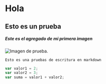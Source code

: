 # Hola
## Esto es un prueba
##### Este es el agregado de mi primera imagen

![Imagen de prueba.](https://images.cdn3.buscalibre.com/fit-in/360x360/cc/36/cc3614d069cc6acc314c7e3d1c7977d8.jpg)

```
Esto es una pruebas de escritura en markdown
```
```javascript
var valor1 = 2;
var valor2 = 3;
var suma = valor1 + valor2;
```
